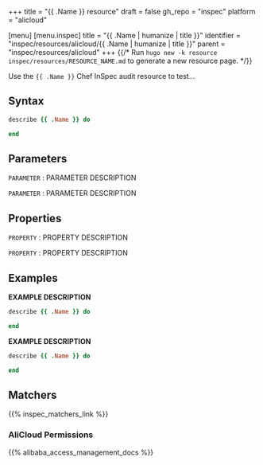 +++
title = "{{ .Name }} resource"
draft = false
gh_repo = "inspec"
platform = "alicloud"

[menu]
  [menu.inspec]
    title = "{{ .Name | humanize | title }}"
    identifier = "inspec/resources/alicloud/{{ .Name | humanize | title }}"
    parent = "inspec/resources/alicloud"
+++
{{/* Run `hugo new -k resource inspec/resources/RESOURCE_NAME.md` to generate a new resource page. */}}

Use the `{{ .Name }}` Chef InSpec audit resource to test...

## Syntax

```ruby
describe {{ .Name }} do

end
```

## Parameters

`PARAMETER`
: PARAMETER DESCRIPTION

`PARAMETER`
: PARAMETER DESCRIPTION

## Properties

`PROPERTY`
: PROPERTY DESCRIPTION

`PROPERTY`
: PROPERTY DESCRIPTION

## Examples

**EXAMPLE DESCRIPTION**

```ruby
describe {{ .Name }} do

end
```

**EXAMPLE DESCRIPTION**

```ruby
describe {{ .Name }} do

end
```

## Matchers

{{% inspec_matchers_link %}}

### AliCloud Permissions

{{% alibaba_access_management_docs %}}
